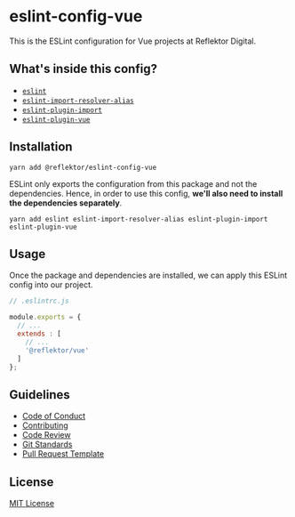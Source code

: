 # eslint-config-vue

This is the ESLint configuration for Vue projects at Reflektor Digital.

## What's inside this config?

- [`eslint`](https://www.npmjs.com/package/eslint)
- [`eslint-import-resolver-alias`](https://www.npmjs.com/package/eslint-import-resolver-alias)
- [`eslint-plugin-import`](https://www.npmjs.com/package/eslint-plugin-import)
- [`eslint-plugin-vue`](https://www.npmjs.com/package/eslint-plugin-vue)

## Installation

```
yarn add @reflektor/eslint-config-vue
```

ESLint only exports the configuration from this package and not the dependencies. Hence, in order to use this config, **we'll also need to install the dependencies separately**.

```
yarn add eslint eslint-import-resolver-alias eslint-plugin-import eslint-plugin-vue
```

## Usage

Once the package and dependencies are installed, we can apply this ESLint config into our project.

```js
// .eslintrc.js

module.exports = {
  // ...
  extends : [
    // ...
    '@reflektor/vue'
  ]
};
```

## Guidelines

- [Code of Conduct](./docs/CODE_OF_CONDUCT.md)
- [Contributing](./docs/CONTRIBUTING.md)
- [Code Review](./docs/CODE_REVIEW.md)
- [Git Standards](./docs/GIT_STANDARDS.md)
- [Pull Request Template](./docs/PULL_REQUEST_TEMPLATE.md)

## License

[MIT License](./LICENSE.md)